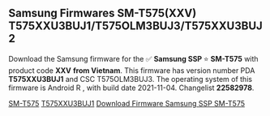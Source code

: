 <h2>Samsung Firmwares SM-T575(XXV) T575XXU3BUJ1/T575OLM3BUJ3/T575XXU3BUJ2</h2>
Download the Samsung firmware for the ✅ <strong>Samsung SSP </strong> ⭐ <strong>SM-T575</strong> with product code <strong>XXV</strong> <strong> from Vietnam</strong>. This firmware has version number PDA <strong>T575XXU3BUJ1</strong> and CSC T575OLM3BUJ3. The operating system of this firmware is Android R , with build date 2021-11-04. Changelist <strong>22582978</strong>.


[SM-T575](https://samfirm.shop/samsung/model/SM-T575)
[T575XXU3BUJ1](https://samfirm.shop/samsung/pda/T575XXU3BUJ1)
[Download Firmware Samsung SSP SM-T575](https://samfirm.shop/samsung/firmware/471575)
